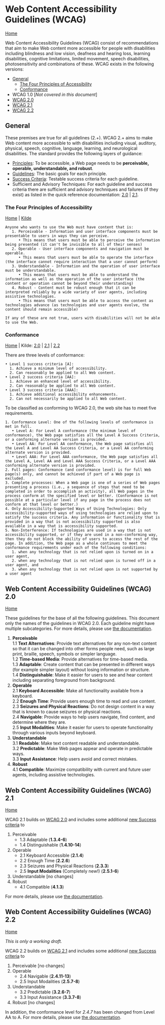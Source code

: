 # Web Content Accessibility Guidelines (WCAG)

[Home](./README.md)

Web Content Accessibility Guidelines (WCAG) consist of recommendations that aim to make Web content more accessible for people with disabilities including blindness and low vision, deafness and hearing loss, learning disabilities, cognitive limitations, limited movement, speech disabilities, photosensitivity and combinations of these.
WCAG exists in the following versions:
* [General](#general)
   * [The Four Principles of Accessibility](#the-four-principles-of-accessibility)
   * [Conformance](#conformance)   
* WCAG 1.0 [_Not covered in this document_]
* [WCAG 2.0](#web-content-accessibility-guidelines-wcag-20)
* [WCAG 2.1](#web-content-accessibility-guidelines-wcag-21)
* [WCAG 2.2](#web-content-accessibility-guidelines-wcag-22)

## General 

These premises are true for all guidelines (2.+).
WCAG 2.+ aims to make Web content more accessible to with disabilities including visual, auditory, physical, speech, cognitive, language, learning, and neurological disabilities.
The standard provides the following layers of guidance:
* [Principles](#the-four-principles-of-accessibility): 
To be accessible, a Web page needs to be __perceivable, operable, understandable, and robust__.
* [Guidelines](#the-guidelines-2-0):
The basic goals for each principle.
* [Success Criteria](#conformance): 
Testable success criteria for each guideline. 
* Sufficient and Advisory Techniques:
For each guideline and success criteria there are sufficient and advisory techniques and failures (if they exist) as listed in the quick reference documentation: [2.0](https://www.w3.org/WAI/WCAG21/quickref/?versions=2.0) | [2.1](https://www.w3.org/WAI/WCAG21/quickref/?versions=2.1).


### The Four Principles of Accessibility

[Home](#web-content-accessibility-guidelines-wcag) | [Kilde](https://www.w3.org/TR/UNDERSTANDING-WCAG20/intro.html#introduction-fourprincs-head)

```
Anyone who wants to use the Web must have content that is:
   1. Perceivable - Information and user interface components must be presentable to users in ways they can perceive.
      • This means that users must be able to perceive the information being presented (it can't be invisible to all of their senses)
   2. Operable - User interface components and navigation must be operable.
      • This means that users must be able to operate the interface (the interface cannot require interaction that a user cannot perform)
   3. Understandable - Information and the operation of user interface must be understandable.
      • This means that users must be able to understand the information as well as the operation of the user interface (the content or operation cannot be beyond their understanding)
   4. Robust - Content must be robust enough that it can be interpreted reliably by a wide variety of user agents, including assistive technologies.
      • This means that users must be able to access the content as technologies advance (as technologies and user agents evolve, the content should remain accessible)

If any of these are not true, users with disabilities will not be able to use the Web.
```

### Conformance 

[Home](#web-content-accessibility-guidelines-wcag) | Kilde: [2.0](https://www.w3.org/TR/UNDERSTANDING-WCAG20/conformance.html) | [2.1](https://www.w3.org/WAI/WCAG21/Understanding/conformance) | [2.2](https://www.w3.org/WAI/WCAG22/Understanding/conformance)

There are three levels of conformance: 
```
• Level 1 success criteria [A]:
  1. Achieve a minimum level of accessibility.
  2. Can reasonably be applied to all Web content.
• Level 2 success criteria [AA]:
  1. Achieve an enhanced level of accessibility.
  2. Can reasonably be applied to all Web content.
• Level 3 success criteria [AAA]:
  1. Achieve additional accessibility enhancements.
  2. Can not necessarily be applied to all Web content.
``` 

To be classified as conforming to WCAG 2.0, the web site has to meet five requirements.

```
1. Conformance Level: One of the following levels of conformance is met in full.
   • Level A: For Level A conformance (the minimum level of conformance), the Web page satisfies all the Level A Success Criteria, or a conforming alternate version is provided.
   • Level AA: For Level AA conformance, the Web page satisfies all the Level A and Level AA Success Criteria, or a Level AA conforming alternate version is provided.
   • Level AAA: For Level AAA conformance, the Web page satisfies all the Level A, Level AA and Level AAA Success Criteria, or a Level AAA conforming alternate version is provided.
2. Full pages: Conformance (and conformance level) is for full Web page(s) only, and cannot be achieved if part of a Web page is excluded.
3. Complete processes: When a Web page is one of a series of Web pages presenting a process (i.e., a sequence of steps that need to be completed in order to accomplish an activity), all Web pages in the process conform at the specified level or better. (Conformance is not possible at a particular level if any page in the process does not conform at that level or better.)
4. Only Accessibility-Supported Ways of Using Technologies: Only accessibility-supported ways of using technologies are relied upon to satisfy the success criteria. Any information or functionality that is provided in a way that is not accessibility supported is also available in a way that is accessibility supported. 
5. Non-Interference: If technologies are used in a way that is not accessibility supported, or if they are used in a non-conforming way, then they do not block the ability of users to access the rest of the page. In addition, the Web page as a whole continues to meet the conformance requirements under each of the following conditions:
   1. when any technology that is not relied upon is turned on in a user agent,
   2. when any technology that is not relied upon is turned off in a user agent, and
   3. when any technology that is not relied upon is not supported by a user agent
``` 

## Web Content Accessibility Guidelines (WCAG) 2.0

[Home](#web-content-accessibility-guidelines-wcag)

These guidelines for the base of all the following guidelines.
This document only the names of the guidelines in WCAG 2.0.
Each guideline might have multiple subcategories. 
For more details, please use [the documentation](https://www.w3.org/TR/WCAG20/).

1. __Perceivable__  
   1.1 __Text Alternatives__:
   Provide text alternatives for any non-text content so that it can be changed into other forms people need, such as large print, braille, speech, symbols or simpler language.  
   1.2 __Time-based Media__:
   Provide alternatives for time-based media.  
   1.3 __Adaptable__: 
   Create content that can be presented in different ways (for example simpler layout) without losing information or structure.  
   1.4 __Distinguishable__: 
   Make it easier for users to see and hear content including separating foreground from background.
2. __Operable__  
   2.1 __Keyboard Accessible__:
   Make all functionality available from a keyboard.  
   2.2 __Enough Time__:
   Provide users enough time to read and use content.  
   2.3 __Seizures and Physical Reactions__:
   Do not design content in a way that is known to cause seizures or physical reactions.  
   2.4 __Navigable__:
   Provide ways to help users navigate, find content, and determine where they are.  
   2.5 __Input Modalities__:
   Make it easier for users to operate functionality through various inputs beyond keyboard.  
3. __Understandable__  
   3.1 __Readable__:
   Make text content readable and understandable.  
   3.2 __Predictable__:
   Make Web pages appear and operate in predictable ways.  
   3.3 __Input Assistance__:
   Help users avoid and correct mistakes.  
4. __Robust__  
   4.1 __Compatible__:
   Maximize compatibility with current and future user agents, including assistive technologies.

## Web Content Accessibility Guidelines (WCAG) 2.1

[Home](#web-content-accessibility-guidelines-wcag)

WCAG 2.1 builds on [WCAG 2.0](#web-content-accessibility-guidelines-wcag-20) and includes some additional [new Success criteria](https://www.w3.org/TR/WCAG21/#comparison-with-wcag-2-0) to
1. Perceivable
   * 1.3 Adaptable (__1.3.4-6__)
   * 1.4 Distinguishable (__1.4.10-14__)
2. Operable
   * 2.1 Keyboard Accessible (__2.1.4__)
   * 2.2 Enough Time (__2.2.6__)
   * 2.3 Seizures and Physical Reactions (__2.3.3__)
   * 2.5 __Input Modalities__ (Completely new!) (__2.5.1-6__)
3. Understandable [no changes]
4. Robust
   * 4.1 Compatible (__4.1.3__)

For more details, please use [the documentation](https://www.w3.org/TR/WCAG21/).

## Web Content Accessibility Guidelines (WCAG) 2.2

[Home](#web-content-accessibility-guidelines-wcag)

_This is only a working draft._

WCAG 2.2 builds on [WCAG 2.1](#web-content-accessibility-guidelines-wcag-21) and includes some additional [new Success criteria](https://www.w3.org/TR/WCAG22/#comparison-with-wcag-2-1) to  
1. Perceivable [no changes]
2. Operable
   * 2.4 Navigable (__2.4.11-13__)
   * 2.5 Input Modalities (__2.5.7-8__)
3. Understandable
   * 3.2 Predictable (__3.2.6-7__)
   * 3.3 Input Assistance (__3.3.7-8__)
4. Robust [no changes]

In addition, the conformance level for _2.4.7_ has been changed from Level AA to A.
For more details, please use [the documentation](https://www.w3.org/TR/WCAG22/).
